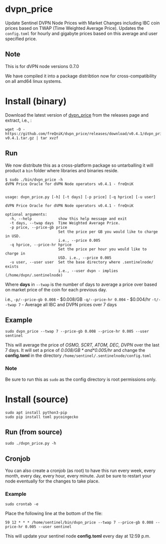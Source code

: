 # dvpn_price
Update Sentinel DVPN Node Prices with Market Changes including IBC coin prices based on TWAP (Time Weighted Average Price). Updates the `config.toml` for hourly and gigabyte prices based on this average and user specified price. 

## Note 

This is for dVPN node versions 0.7.0

We have compiled it into a package distribtion now for cross-compatibility on all amd64 linux systems.

# Install (binary)

Download the latest version of [dvpn_price](https://github.com/freQniK/dvpn_price/releases/download/v0.4.1/dvpn_price-v0.4.1.tar.gz) from the releases page and extract, i.e., :

```shell
wget -O - https://github.com/freQniK/dvpn_price/releases/download/v0.4.1/dvpn_price-v0.4.1.tar.gz | tar xvzf
```

## Run
We now distribute this as a cross-platform package so untarballing it will product a `bin` folder where libraries and binaries reside. 

```shell
$ sudo ./bin/dvpn_price -h
dVPN Price Oracle for dVPN Node operators v0.4.1 - freQniK


usage: dvpn_price.py [-h] [-t days] [-p price] [-q hprice] [-u user]

dVPN Price Oracle for dVPN Node operators v0.4.1 - freQniK

optional arguments:
  -h, --help            show this help message and exit
  -t days, --twap days  Time Weighted Average Price.
  -p price, --price-gb price
                        Set the price per GB you would like to charge in USD.
                        i.e., --price 0.005
  -q hprice, --price-hr hprice
                        Set the price per hour you would like to charge in
                        USD. i.e., --price 0.005
  -u user, --user user  Set the base directory where .sentinelnode/ exists
                        i.e., --user dvpn - implies (/home/dvpn/.sentinelnode)

```

Where **days** in `--twap` is the number of days to average a price over based on market price of the coin for each previous day. 

i.e., 
`-p/--price-gb 0.008` - $0.008/GB
`-q/--price-hr 0.004` - $0.004/hr
`-t/--twap 7` - Average all IBC and DVPN prices over 7 days 

## Example
```shell
sudo dvpn_price --twap 7 --price-gb 0.008 --price-hr 0.005 --user sentinel
```

This will average the price of *OSMO, SCRT, ATOM, DEC, DVPN* over the last 7 days. It will set a price of *$0.008/GB* and *$0.005/hr* and change the **config.toml** in the directory `/home/sentinel/.sentinelnode/config.toml`

### Note
Be sure to run this as `sudo` as the config directory is root permissions only. 


# Install (source)
```shell
sudo apt install python3-pip
sudo pip install toml pycoingecko
```

## Run (from source)

```shell
sudo ./dvpn_price.py -h
```


## Cronjob
You can also create a cronjob (as root) to have this run every week, every month, every day, every hour, every minute. Just be sure to restart your node eventually for the changes to take place.

### Example
```shell
sudo crontab -e
```

Place the following line at the bottom of the file:
```
59 12 * * * /home/sentinel/bin/dvpn_price --twap 7 --price-gb 0.008 --price-hr 0.005 --user sentinel
```

This will update your sentinel node **config.toml** every day at 12:59 p.m.

